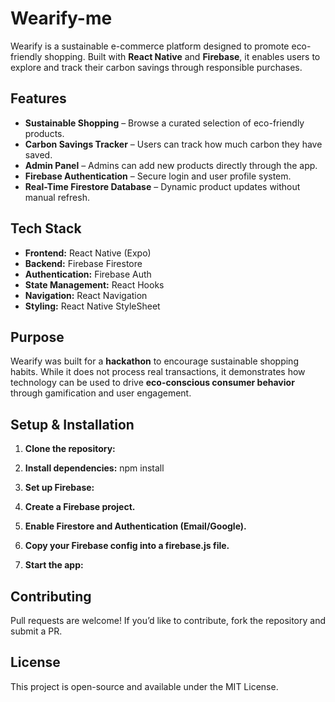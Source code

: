# Wearify-me

Wearify is a sustainable e-commerce platform designed to promote eco-friendly shopping. Built with **React Native** and **Firebase**, it enables users to explore and track their carbon savings through responsible purchases.  

## Features  

- **Sustainable Shopping** – Browse a curated selection of eco-friendly products.  
- **Carbon Savings Tracker** – Users can track how much carbon they have saved.  
- **Admin Panel** – Admins can add new products directly through the app.  
- **Firebase Authentication** – Secure login and user profile system.  
- **Real-Time Firestore Database** – Dynamic product updates without manual refresh.  

## Tech Stack  

- **Frontend:** React Native (Expo)  
- **Backend:** Firebase Firestore  
- **Authentication:** Firebase Auth  
- **State Management:** React Hooks  
- **Navigation:** React Navigation  
- **Styling:** React Native StyleSheet  

## Purpose  

Wearify was built for a **hackathon** to encourage sustainable shopping habits. While it does not process real transactions, it demonstrates how technology can be used to drive **eco-conscious consumer behavior** through gamification and user engagement.  

## Setup & Installation  

1. **Clone the repository:**  

2. **Install dependencies:**
npm install

3. **Set up Firebase:**

4. **Create a Firebase project.**

5. **Enable Firestore and Authentication (Email/Google).**

6. **Copy your Firebase config into a firebase.js file.**

7. **Start the app:**

## Contributing

Pull requests are welcome! If you’d like to contribute, fork the repository and submit a PR.

## License

This project is open-source and available under the MIT License.
